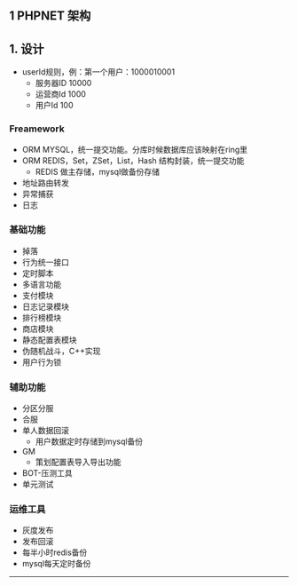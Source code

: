 ## 1 PHPNET 架构

## 1. 设计

* userId规则，例：第一个用户：1000010001
	* 服务器ID 10000
	* 运营商Id 1000
	* 用户Id 100




### Freamework
* ORM MYSQL，统一提交功能。分库时候数据库应该映射在ring里
* ORM REDIS，Set，ZSet，List，Hash 结构封装，统一提交功能
	* REDIS 做主存储，mysql做备份存储
* 地址路由转发
* 异常捕获
* 日志

### 基础功能
* 掉落
* 行为统一接口
* 定时脚本
* 多语言功能
* 支付模块
* 日志记录模块
* 排行榜模块
* 商店模块
* 静态配置表模块
* 伪随机战斗，C++实现
* 用户行为锁

### 辅助功能
* 分区分服
* 合服
* 单人数据回滚
	* 用户数据定时存储到mysql备份
* GM
	* 策划配置表导入导出功能
* BOT-压测工具
* 单元测试

### 运维工具
* 灰度发布
* 发布回滚
* 每半小时redis备份
* mysql每天定时备份


---

